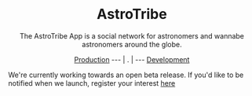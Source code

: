 <h1 align="center" style="margin-top: 0px;">AstroTribe</h1>
<!-- <p align="center" style="margin-bottom: 0px !important;">
  <img width="200" src="https://github.com/Drew-Macgibbon/design-portfolio/blob/main/public/readme/doom-logo.png" align="center">
</p> -->
<p align="center" >The AstroTribe App is a social network for astronomers and wannabe astronomers around the globe.</p>

<p align="center">
  <a href="https://astrotribe.vercel.app/">Production</a> --- |  .  | --- <a href="https://astrotribe-armv1nkey-incubrain.vercel.app/">Development</a>
</p>

We're currently working towards an open beta release. 
If you'd like to be notified when we launch, register your interest [here](https://astrotribe.vercel.app/auth/register-interest)
